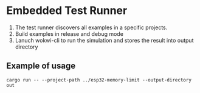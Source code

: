 # Embedded Test Runner

1. The test runner discovers all examples in a specific projects.
2. Build examples in release and debug mode
3. Lanuch wokwi-cli to run the simulation and stores the result into output directory

## Example of usage

```
cargo run -- --project-path ../esp32-memory-limit --output-directory out
```
